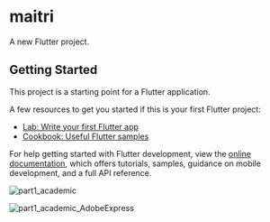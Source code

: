 # maitri

A new Flutter project.

## Getting Started

This project is a starting point for a Flutter application.

A few resources to get you started if this is your first Flutter project:

- [Lab: Write your first Flutter app](https://docs.flutter.dev/get-started/codelab)
- [Cookbook: Useful Flutter samples](https://docs.flutter.dev/cookbook)

For help getting started with Flutter development, view the
[online documentation](https://docs.flutter.dev/), which offers tutorials,
samples, guidance on mobile development, and a full API reference.

![part1_academic](https://github.com/chiki012/Maitri/assets/92042650/a506a31a-451a-439a-9655-fae283e472b3)




![part1_academic_AdobeExpress](https://github.com/chiki012/Maitri/assets/92042650/97060e2c-92d7-4a6a-ab85-0fa6787ce4a4)

